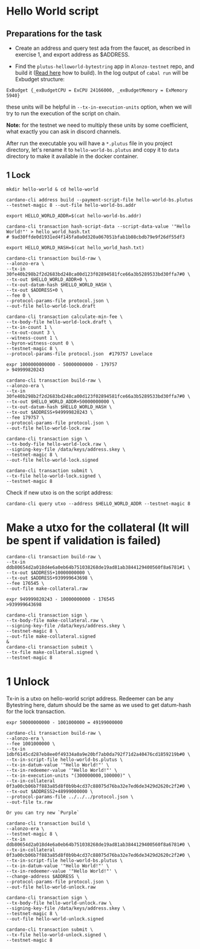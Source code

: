 # Hello World script

## Preparations for the task

- Create an address and query test ada from the faucet, as described in exercise 1, and export address as $ADDRESS.

- Find the `plutus-helloworld-bytestring` app in `Alonzo-testnet` repo, and build it ([Read here](../build-plutus-script) how to build). In the log output of `cabal run` will be Exbudget structure:

```
ExBudget {_exBudgetCPU = ExCPU 24166000, _exBudgetMemory = ExMemory 5940}
```
these units will be helpful in `--tx-in-execution-units` option, when we will try to run the execution of the script on chain. 
 
**Note:** for the testnet we need to multiply these units by some coefficient, what exactly you can ask in discord channels.

After run the executable you will have a `*.plutus` file in you project directory, let's rename it to `hello-world-bs.plutus` and copy it to `data` directory to make it available in the docker container.

## 1 Lock

```
mkdir hello-world & cd hello-world

cardano-cli address build --payment-script-file hello-world-bs.plutus --testnet-magic 8 --out-file hello-world-bs.addr

export HELLO_WORLD_ADDR=$(cat hello-world-bs.addr)

cardano-cli transaction hash-script-data --script-data-value '"Hello World!"' > hello_world_hash.txt
# 9ad30ffde0d1931ed4f145fa0a0d320a067051bfab1b08cbdb79e9f26df55df3

export HELLO_WORLD_HASH=$(cat hello_world_hash.txt)

cardano-cli transaction build-raw \
--alonzo-era \
--tx-in 30fe40b298b2f2d2683bd248ca00d123f02894581fce66a3b5289533bd30ffa7#0 \
--tx-out $HELLO_WORLD_ADDR+0 \
--tx-out-datum-hash $HELLO_WORLD_HASH \
--tx-out $ADDRESS+0 \
--fee 0 \
--protocol-params-file protocol.json \
--out-file hello-world-lock.draft

cardano-cli transaction calculate-min-fee \
--tx-body-file hello-world-lock.draft \
--tx-in-count 1 \
--tx-out-count 3 \
--witness-count 1 \
--byron-witness-count 0 \
--testnet-magic 8 \
--protocol-params-file protocol.json  #179757 Lovelace

expr 1000000000000 - 50000000000 - 179757
> 949999820243

cardano-cli transaction build-raw \
--alonzo-era \
--tx-in 30fe40b298b2f2d2683bd248ca00d123f02894581fce66a3b5289533bd30ffa7#0 \
--tx-out $HELLO_WORLD_ADDR+50000000000 \
--tx-out-datum-hash $HELLO_WORLD_HASH \
--tx-out $ADDRESS+949999820243 \
--fee 179757 \
--protocol-params-file protocol.json \
--out-file hello-world-lock.raw

cardano-cli transaction sign \
--tx-body-file hello-world-lock.raw \
--signing-key-file /data/keys/address.skey \
--testnet-magic 8 \
--out-file hello-world-lock.signed

cardano-cli transaction submit \
--tx-file hello-world-lock.signed \
--testnet-magic 8 
```

Check if new utxo is on the script address:

```
cardano-cli query utxo --address $HELLO_WORLD_ADDR --testnet-magic 8
```

# Make a utxo for the collateral (It will be spent if validation is failed)

```
cardano-cli transaction build-raw \
--tx-in ddb80654d2a018d4e6a0eb64b751038268de19ad81ab3844129400560f8a6781#1 \
--tx-out $ADDRESS+10000000000 \
--tx-out $ADDRESS+939999643698 \
--fee 176545 \
--out-file make-collateral.raw

expr 949999820243 - 10000000000 - 176545 
>939999643698

cardano-cli transaction sign \
--tx-body-file make-collateral.raw \
--signing-key-file /data/keys/address.skey \
--testnet-magic 8 \
--out-file make-collateral.signed
&
cardano-cli transaction submit \
--tx-file make-collateral.signed \
--testnet-magic 8 
```

# 1 Unlock

Tx-in is a utxo on hello-world script address. Redeemer can be any Bytestring here, datum should be the same as we used to get datum-hash for the lock transaction.

```
expr 50000000000 - 1001000000 = 49199000000

cardano-cli transaction build-raw \
--alonzo-era \
--fee 1001000000 \
--tx-in 1dbf6145cd287eb8ee0f49334a0a9e20bf7ab0da792f71d2a40476cd1859219b#0 \
--tx-in-script-file hello-world-bs.plutus \
--tx-in-datum-value '"Hello World!"' \
--tx-in-redeemer-value '"Hello World!"' \
--tx-in-execution-units "(300000000,100000)" \
--tx-in-collateral 0f3a00cb06b7f883a85d8f0b9b4cd37c88075d76ba32e7ed6de3429d2620c2f2#0 \
--tx-out $ADDRESS2+48999000000 \
--protocol-params-file ../../../protocol.json \
--out-file tx.raw

Or you can try new `Purple` 

cardano-cli transaction build \
--alonzo-era \
--testnet-magic 8 \
--tx-in ddb80654d2a018d4e6a0eb64b751038268de19ad81ab3844129400560f8a6781#0 \
--tx-in-collateral 0f3a00cb06b7f883a85d8f0b9b4cd37c88075d76ba32e7ed6de3429d2620c2f2#0 \
--tx-in-script-file hello-world-bs.plutus \
--tx-in-datum-value '"Hello World!"' \
--tx-in-redeemer-value '"Hello World!"' \
--change-address $ADDRESS \
--protocol-params-file protocol.json \
--out-file hello-world-unlock.raw

cardano-cli transaction sign \
--tx-body-file hello-world-unlock.raw \
--signing-key-file /data/keys/address.skey \
--testnet-magic 8 \
--out-file hello-world-unlock.signed

cardano-cli transaction submit \
--tx-file hello-world-unlock.signed \
--testnet-magic 8 
```
